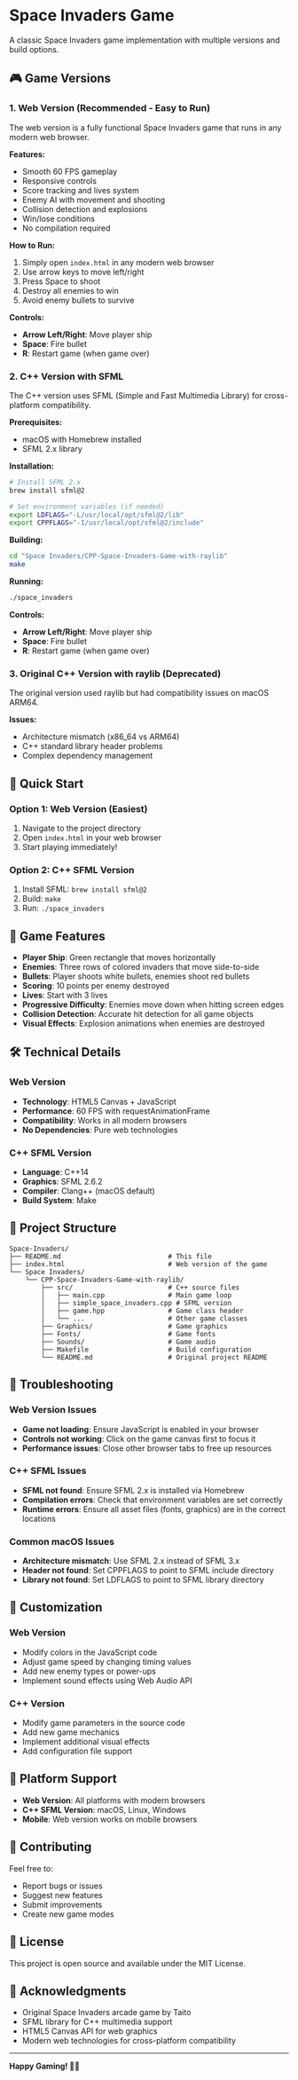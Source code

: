 # Space Invaders Game

A classic Space Invaders game implementation with multiple versions and build options.

## 🎮 Game Versions

### 1. Web Version (Recommended - Easy to Run)
The web version is a fully functional Space Invaders game that runs in any modern web browser.

**Features:**
- Smooth 60 FPS gameplay
- Responsive controls
- Score tracking and lives system
- Enemy AI with movement and shooting
- Collision detection and explosions
- Win/lose conditions
- No compilation required

**How to Run:**
1. Simply open `index.html` in any modern web browser
2. Use arrow keys to move left/right
3. Press Space to shoot
4. Destroy all enemies to win
5. Avoid enemy bullets to survive

**Controls:**
- **Arrow Left/Right**: Move player ship
- **Space**: Fire bullet
- **R**: Restart game (when game over)

### 2. C++ Version with SFML
The C++ version uses SFML (Simple and Fast Multimedia Library) for cross-platform compatibility.

**Prerequisites:**
- macOS with Homebrew installed
- SFML 2.x library

**Installation:**
```bash
# Install SFML 2.x
brew install sfml@2

# Set environment variables (if needed)
export LDFLAGS="-L/usr/local/opt/sfml@2/lib"
export CPPFLAGS="-I/usr/local/opt/sfml@2/include"
```

**Building:**
```bash
cd "Space Invaders/CPP-Space-Invaders-Game-with-raylib"
make
```

**Running:**
```bash
./space_invaders
```

**Controls:**
- **Arrow Left/Right**: Move player ship
- **Space**: Fire bullet
- **R**: Restart game (when game over)

### 3. Original C++ Version with raylib (Deprecated)
The original version used raylib but had compatibility issues on macOS ARM64.

**Issues:**
- Architecture mismatch (x86_64 vs ARM64)
- C++ standard library header problems
- Complex dependency management

## 🚀 Quick Start

### Option 1: Web Version (Easiest)
1. Navigate to the project directory
2. Open `index.html` in your web browser
3. Start playing immediately!

### Option 2: C++ SFML Version
1. Install SFML: `brew install sfml@2`
2. Build: `make`
3. Run: `./space_invaders`

## 🎯 Game Features

- **Player Ship**: Green rectangle that moves horizontally
- **Enemies**: Three rows of colored invaders that move side-to-side
- **Bullets**: Player shoots white bullets, enemies shoot red bullets
- **Scoring**: 10 points per enemy destroyed
- **Lives**: Start with 3 lives
- **Progressive Difficulty**: Enemies move down when hitting screen edges
- **Collision Detection**: Accurate hit detection for all game objects
- **Visual Effects**: Explosion animations when enemies are destroyed

## 🛠️ Technical Details

### Web Version
- **Technology**: HTML5 Canvas + JavaScript
- **Performance**: 60 FPS with requestAnimationFrame
- **Compatibility**: Works in all modern browsers
- **No Dependencies**: Pure web technologies

### C++ SFML Version
- **Language**: C++14
- **Graphics**: SFML 2.6.2
- **Compiler**: Clang++ (macOS default)
- **Build System**: Make

## 📁 Project Structure

```
Space-Invaders/
├── README.md                           # This file
├── index.html                          # Web version of the game
└── Space Invaders/
    └── CPP-Space-Invaders-Game-with-raylib/
        ├── src/                        # C++ source files
        │   ├── main.cpp                # Main game loop
        │   ├── simple_space_invaders.cpp # SFML version
        │   ├── game.hpp                # Game class header
        │   └── ...                     # Other game classes
        ├── Graphics/                   # Game graphics
        ├── Fonts/                      # Game fonts
        ├── Sounds/                     # Game audio
        ├── Makefile                    # Build configuration
        └── README.md                   # Original project README
```

## 🔧 Troubleshooting

### Web Version Issues
- **Game not loading**: Ensure JavaScript is enabled in your browser
- **Controls not working**: Click on the game canvas first to focus it
- **Performance issues**: Close other browser tabs to free up resources

### C++ SFML Issues
- **SFML not found**: Ensure SFML 2.x is installed via Homebrew
- **Compilation errors**: Check that environment variables are set correctly
- **Runtime errors**: Ensure all asset files (fonts, graphics) are in the correct locations

### Common macOS Issues
- **Architecture mismatch**: Use SFML 2.x instead of SFML 3.x
- **Header not found**: Set CPPFLAGS to point to SFML include directory
- **Library not found**: Set LDFLAGS to point to SFML library directory

## 🎨 Customization

### Web Version
- Modify colors in the JavaScript code
- Adjust game speed by changing timing values
- Add new enemy types or power-ups
- Implement sound effects using Web Audio API

### C++ Version
- Modify game parameters in the source code
- Add new game mechanics
- Implement additional visual effects
- Add configuration file support

## 📱 Platform Support

- **Web Version**: All platforms with modern browsers
- **C++ SFML Version**: macOS, Linux, Windows
- **Mobile**: Web version works on mobile browsers

## 🤝 Contributing

Feel free to:
- Report bugs or issues
- Suggest new features
- Submit improvements
- Create new game modes

## 📄 License

This project is open source and available under the MIT License.

## 🙏 Acknowledgments

- Original Space Invaders arcade game by Taito
- SFML library for C++ multimedia support
- HTML5 Canvas API for web graphics
- Modern web technologies for cross-platform compatibility

---

**Happy Gaming! 🚀👾**
